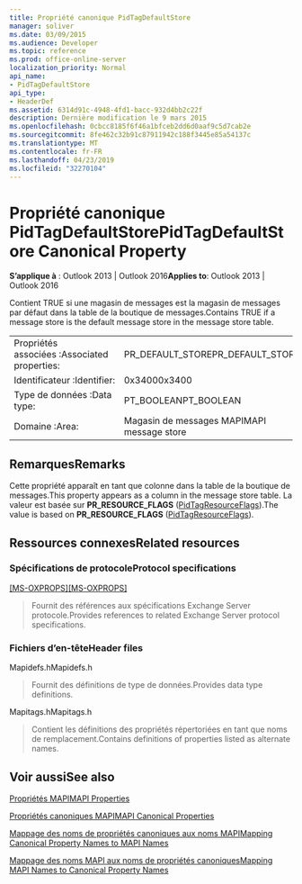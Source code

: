 ```yaml
---
title: Propriété canonique PidTagDefaultStore
manager: soliver
ms.date: 03/09/2015
ms.audience: Developer
ms.topic: reference
ms.prod: office-online-server
localization_priority: Normal
api_name:
- PidTagDefaultStore
api_type:
- HeaderDef
ms.assetid: 6314d91c-4948-4fd1-bacc-932d4bb2c22f
description: Dernière modification le 9 mars 2015
ms.openlocfilehash: 0cbcc8185f6f46a1bfceb2dd6d0aaf9c5d7cab2e
ms.sourcegitcommit: 8fe462c32b91c87911942c188f3445e85a54137c
ms.translationtype: MT
ms.contentlocale: fr-FR
ms.lasthandoff: 04/23/2019
ms.locfileid: "32270104"
---
```

# <a name="pidtagdefaultstore-canonical-property"></a><span data-ttu-id="96431-103">Propriété canonique PidTagDefaultStore</span><span class="sxs-lookup"><span data-stu-id="96431-103">PidTagDefaultStore Canonical Property</span></span>

  
  
<span data-ttu-id="96431-104">**S’applique à** : Outlook 2013 | Outlook 2016</span><span class="sxs-lookup"><span data-stu-id="96431-104">**Applies to**: Outlook 2013 | Outlook 2016</span></span> 
  
<span data-ttu-id="96431-105">Contient TRUE si une magasin de messages est la magasin de messages par défaut dans la table de la boutique de messages.</span><span class="sxs-lookup"><span data-stu-id="96431-105">Contains TRUE if a message store is the default message store in the message store table.</span></span> 
  
|||
|:-----|:-----|
|<span data-ttu-id="96431-106">Propriétés associées :</span><span class="sxs-lookup"><span data-stu-id="96431-106">Associated properties:</span></span>  <br/> |<span data-ttu-id="96431-107">PR_DEFAULT_STORE</span><span class="sxs-lookup"><span data-stu-id="96431-107">PR_DEFAULT_STORE</span></span>  <br/> |
|<span data-ttu-id="96431-108">Identificateur :</span><span class="sxs-lookup"><span data-stu-id="96431-108">Identifier:</span></span>  <br/> |<span data-ttu-id="96431-109">0x3400</span><span class="sxs-lookup"><span data-stu-id="96431-109">0x3400</span></span>  <br/> |
|<span data-ttu-id="96431-110">Type de données :</span><span class="sxs-lookup"><span data-stu-id="96431-110">Data type:</span></span>  <br/> |<span data-ttu-id="96431-111">PT_BOOLEAN</span><span class="sxs-lookup"><span data-stu-id="96431-111">PT_BOOLEAN</span></span>  <br/> |
|<span data-ttu-id="96431-112">Domaine :</span><span class="sxs-lookup"><span data-stu-id="96431-112">Area:</span></span>  <br/> |<span data-ttu-id="96431-113">Magasin de messages MAPI</span><span class="sxs-lookup"><span data-stu-id="96431-113">MAPI message store</span></span>  <br/> |
   
## <a name="remarks"></a><span data-ttu-id="96431-114">Remarques</span><span class="sxs-lookup"><span data-stu-id="96431-114">Remarks</span></span>

<span data-ttu-id="96431-115">Cette propriété apparaît en tant que colonne dans la table de la boutique de messages.</span><span class="sxs-lookup"><span data-stu-id="96431-115">This property appears as a column in the message store table.</span></span> <span data-ttu-id="96431-116">La valeur est basée sur **PR_RESOURCE_FLAGS** ([PidTagResourceFlags](pidtagresourceflags-canonical-property.md)).</span><span class="sxs-lookup"><span data-stu-id="96431-116">The value is based on **PR_RESOURCE_FLAGS** ([PidTagResourceFlags](pidtagresourceflags-canonical-property.md)).</span></span> 
  
## <a name="related-resources"></a><span data-ttu-id="96431-117">Ressources connexes</span><span class="sxs-lookup"><span data-stu-id="96431-117">Related resources</span></span>

### <a name="protocol-specifications"></a><span data-ttu-id="96431-118">Spécifications de protocole</span><span class="sxs-lookup"><span data-stu-id="96431-118">Protocol specifications</span></span>

<span data-ttu-id="96431-119">[[MS-OXPROPS]](https://msdn.microsoft.com/library/f6ab1613-aefe-447d-a49c-18217230b148%28Office.15%29.aspx)</span><span class="sxs-lookup"><span data-stu-id="96431-119">[[MS-OXPROPS]](https://msdn.microsoft.com/library/f6ab1613-aefe-447d-a49c-18217230b148%28Office.15%29.aspx)</span></span>
  
> <span data-ttu-id="96431-120">Fournit des références aux spécifications Exchange Server protocole.</span><span class="sxs-lookup"><span data-stu-id="96431-120">Provides references to related Exchange Server protocol specifications.</span></span>
    
### <a name="header-files"></a><span data-ttu-id="96431-121">Fichiers d’en-tête</span><span class="sxs-lookup"><span data-stu-id="96431-121">Header files</span></span>

<span data-ttu-id="96431-122">Mapidefs.h</span><span class="sxs-lookup"><span data-stu-id="96431-122">Mapidefs.h</span></span>
  
> <span data-ttu-id="96431-123">Fournit des définitions de type de données.</span><span class="sxs-lookup"><span data-stu-id="96431-123">Provides data type definitions.</span></span>
    
<span data-ttu-id="96431-124">Mapitags.h</span><span class="sxs-lookup"><span data-stu-id="96431-124">Mapitags.h</span></span>
  
> <span data-ttu-id="96431-125">Contient les définitions des propriétés répertoriées en tant que noms de remplacement.</span><span class="sxs-lookup"><span data-stu-id="96431-125">Contains definitions of properties listed as alternate names.</span></span>
    
## <a name="see-also"></a><span data-ttu-id="96431-126">Voir aussi</span><span class="sxs-lookup"><span data-stu-id="96431-126">See also</span></span>



[<span data-ttu-id="96431-127">Propriétés MAPI</span><span class="sxs-lookup"><span data-stu-id="96431-127">MAPI Properties</span></span>](mapi-properties.md)
  
[<span data-ttu-id="96431-128">Propriétés canoniques MAPI</span><span class="sxs-lookup"><span data-stu-id="96431-128">MAPI Canonical Properties</span></span>](mapi-canonical-properties.md)
  
[<span data-ttu-id="96431-129">Mappage des noms de propriétés canoniques aux noms MAPI</span><span class="sxs-lookup"><span data-stu-id="96431-129">Mapping Canonical Property Names to MAPI Names</span></span>](mapping-canonical-property-names-to-mapi-names.md)
  
[<span data-ttu-id="96431-130">Mappage des noms MAPI aux noms de propriétés canoniques</span><span class="sxs-lookup"><span data-stu-id="96431-130">Mapping MAPI Names to Canonical Property Names</span></span>](mapping-mapi-names-to-canonical-property-names.md)

